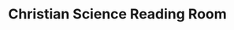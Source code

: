 ---
title: "Christian Science Reading Room"
url: /seattle/christian-science-reading-room/
shop: books
---